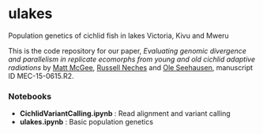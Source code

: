 # ulakes
Population genetics of cichlid fish in lakes Victoria, Kivu and Mweru

This is the code repository for our paper, *Evaluating genomic divergence and 
parallelism in replicate ecomorphs from young and old cichlid adaptive radiations*
by [Matt McGee](https://github.com/sticklematt), 
[Russell Neches](https://github.com/ryneches/) and
[Ole Seehausen](http://www.eawag.ch/en/aboutus/portrait/organisation/staff/profile/ole-seehausen/),
manuscript ID MEC-15-0615.R2. 

### Notebooks

* **CichlidVariantCalling.ipynb** : Read alignment and variant calling
* **ulakes.ipynb** : Basic population genetics

